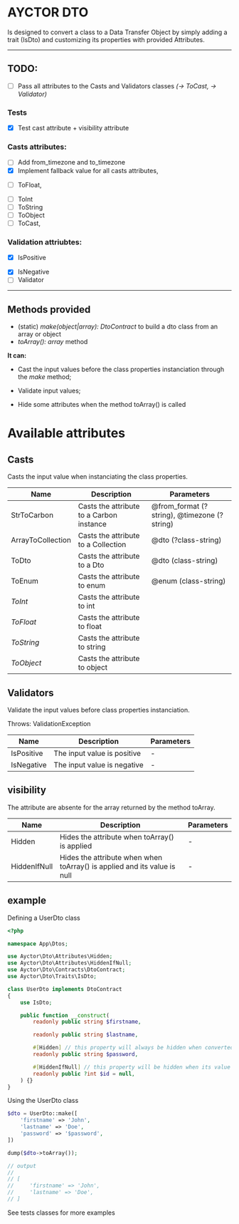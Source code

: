 # AYCTOR DTO

Is designed to convert a class to a Data Transfer Object by simply adding a trait
(IsDto) and customizing its properties with provided Attributes.

___

## TODO:

- [ ] Pass all attributes to the Casts and Validators classes _(-> ToCast, -> Validator)_

### Tests
* [x] Test cast attribute + visibility attribute

### Casts attributes: 
- [ ] Add from_timezone and to_timezone
- [x] Implement fallback value for all casts attributes,
* [ ] ToFloat,
- [ ] ToInt
- [ ] ToString
- [ ] ToObject
- [ ] ToCast,

### Validation attriubtes: 
* [x] IsPositive
- [x] IsNegative
- [ ] Validator

 ___

## Methods provided

 * (static) _make(object|array): DtoContract_ to build a dto class from an array or object
 * _toArray(): array_ method

**It can:**

 * Cast the input values before the class properties instanciation through the _make_ method;
 - Validate input values;
 * Hide some attributes when the method toArray() is called

# Available attributes

## Casts

Casts the input value when instanciating the class properties.

| Name | Description | Parameters |
| --- | --- | --- |
| StrToCarbon | Casts the attribute to a Carbon instance | @from_format (?string), @timezone (?string) |
| ArrayToCollection | Casts the attribute to a Collection | @dto (?class-string) |
| ToDto | Casts the attribute to a Dto | @dto (class-string) |
| ToEnum | Casts the attribute to enum | @enum (class-string) |
| _ToInt_ | Casts the attribute to int | |
| _ToFloat_ | Casts the attribute to float | |
| _ToString_ | Casts the attribute to string | |
| _ToObject_ | Casts the attribute to object | |

## Validators

Validate the input values before class properties instanciation.

Throws: ValidationException

| Name | Description | Parameters |
| --- | --- | --- |
| IsPositive | The input value is positive | - |
| IsNegative | The input value is negative | - |

## visibility

The attribute are absente for the array returned by the method toArray.

| Name | Description | Parameters |
| --- | --- | --- |
| Hidden | Hides the attribute when toArray() is applied | - |
| HiddenIfNull | Hides the attribute when  when toArray() is applied and its value is null | - |

## example

Defining a UserDto class

```php
<?php

namespace App\Dtos;

use Ayctor\Dto\Attributes\Hidden;
use Ayctor\Dto\Attributes\HiddenIfNull;
use Ayctor\Dto\Contracts\DtoContract;
use Ayctor\Dto\Traits\IsDto;

class UserDto implements DtoContract
{
    use IsDto;

    public function __construct(
        readonly public string $firstname,

        readonly public string $lastname,

        #[Hidden] // this property will always be hidden when converted to array
        readonly public string $password,

        #[HiddenIfNull] // this property will be hidden when its value is null
        readonly public ?int $id = null,
    ) {}
}
```

Using the UserDto class

```php
$dto = UserDto::make([
    'firstname' => 'John',
    'lastname' => 'Doe',
    'password' => '$password',
])

dump($dto->toArray());

// output
//
// [
//     'firstname' => 'John',
//     'lastname' => 'Doe',
// ]
```

See tests classes for more examples

